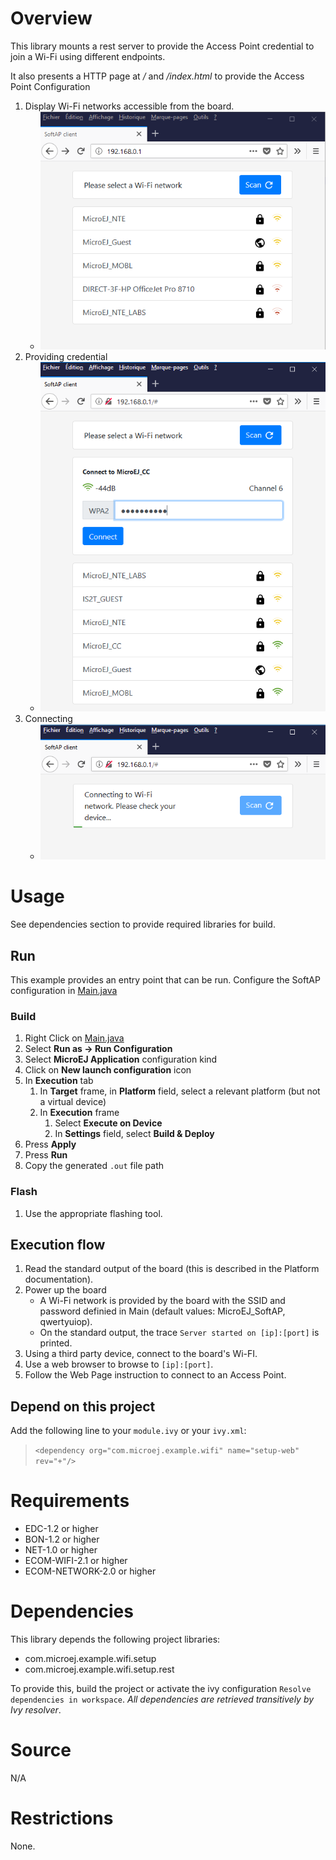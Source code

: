 # Overview

This library mounts a rest server to provide the Access Point credential to join a Wi-Fi using different endpoints.

It also presents a HTTP page at */* and */index.html* to provide the Access Point Configuration

1. Display Wi-Fi networks accessible from the board.
    * ![WebPage.png](screenshots/WebPage.png)
2. Providing credential
    * ![PasswordInput.png](screenshots/PasswordInput.png)
3. Connecting
    * ![Connecting.png](screenshots/Connecting.png)

# Usage
See dependencies section to provide required libraries for build.
## Run
This example provides an entry point that can be run.
Configure the SoftAP configuration in [Main.java](src\main\java\com\microej\example\wifi\setup\rest\Main.java)

### Build
1. Right Click on [Main.java](src\main\java\com\microej\example\wifi\setup\rest\Main.java)
2. Select **Run as -> Run Configuration** 
3. Select **MicroEJ Application** configuration kind
4. Click on **New launch configuration** icon
5. In **Execution** tab
	1. In **Target** frame, in **Platform** field, select a relevant platform (but not a virtual device)
	2. In **Execution** frame
		1. Select **Execute on Device**
		2. In **Settings** field, select **Build & Deploy**
6. Press **Apply**
7. Press **Run**
8. Copy the generated `.out` file path

### Flash
1. Use the appropriate flashing tool.

## Execution flow
1. Read the standard output of the board (this is described in the Platform documentation).
2. Power up the board
   * A Wi-Fi network is provided by the board with the SSID and password definied in Main (default values: MicroEJ_SoftAP, qwertyuiop).
   * On the standard output, the trace `Server started on [ip]:[port]` is printed.
3. Using a third party device, connect to the board's Wi-FI.
4. Use a web browser to browse to `[ip]:[port]`.
5. Follow the Web Page instruction to connect to an Access Point.


## Depend on this project
Add the following line to your `module.ivy` or your `ivy.xml`:
> `<dependency org="com.microej.example.wifi" name="setup-web" rev="+"/>`

# Requirements
  - EDC-1.2 or higher
  - BON-1.2 or higher
  - NET-1.0 or higher
  - ECOM-WIFI-2.1 or higher
  - ECOM-NETWORK-2.0 or higher

# Dependencies
This library depends the following project libraries:
   - com.microej.example.wifi.setup
   - com.microej.example.wifi.setup.rest
   
To provide this, build the project or activate the ivy configuration `Resolve dependencies in workspace`.
_All dependencies are retrieved transitively by Ivy resolver_.

# Source
N/A

# Restrictions
None.


<!--
    Markdown
    Copyright 2017-2018 IS2T. All rights reserved.
    This library is provided in source code for use, modification and test, subject to license terms.
    Any modification of the source code will break IS2T warranties on the whole library.
-->